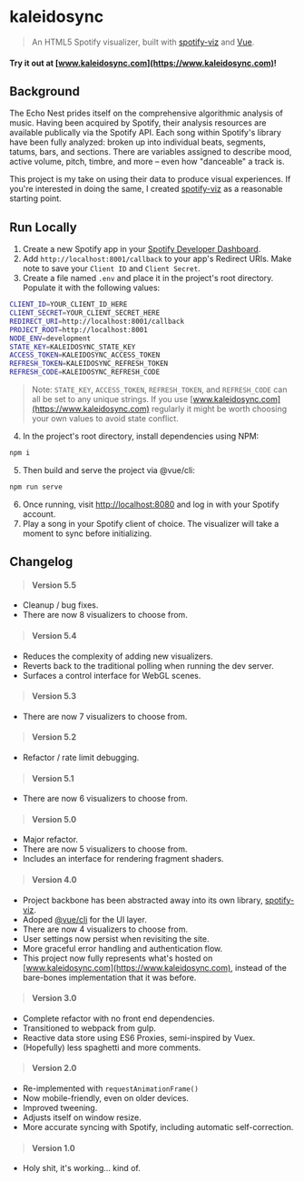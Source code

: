 # kaleidosync
> An HTML5 Spotify visualizer, built with [spotify-viz](https://github.com/zachwinter/spotify-viz) and [Vue](https://github.com/vuejs/vue).

####  Try it out at [www.kaleidosync.com](https://www.kaleidosync.com)!

## Background

The Echo Nest prides itself on the comprehensive algorithmic analysis of music. Having been acquired by Spotify, their analysis resources are available publically via the Spotify API. Each song within Spotify's library have been fully analyzed: broken up into individual beats, segments, tatums, bars, and sections. There are variables assigned to describe mood, active volume, pitch, timbre, and more – even how "danceable" a track is.

This project is my take on using their data to produce visual experiences. If you're interested in doing the same, I created [spotify-viz](https://github.com/zachwinter/spotify-viz) as a reasonable starting point.


## Run Locally
1) Create a new Spotify app in your [Spotify Developer Dashboard](https://developer.spotify.com/dashboard/).
2) Add `http://localhost:8001/callback` to your app's Redirect URIs. Make note to save your `Client ID` and `Client Secret`.
3) Create a file named `.env` and place it in the project's root directory. Populate it with the following values:

```bash
CLIENT_ID=YOUR_CLIENT_ID_HERE
CLIENT_SECRET=YOUR_CLIENT_SECRET_HERE
REDIRECT_URI=http://localhost:8001/callback
PROJECT_ROOT=http://localhost:8001
NODE_ENV=development
STATE_KEY=KALEIDOSYNC_STATE_KEY
ACCESS_TOKEN=KALEIDOSYNC_ACCESS_TOKEN
REFRESH_TOKEN=KALEIDOSYNC_REFRESH_TOKEN
REFRESH_CODE=KALEIDOSYNC_REFRESH_CODE
```

> Note: `STATE_KEY`, `ACCESS_TOKEN`, `REFRESH_TOKEN`, and `REFRESH_CODE` can all be set to any unique strings. If you use [www.kaleidosync.com](https://www.kaleidosync.com) regularly it might be worth choosing your own values to avoid state conflict.

4) In the project's root directory, install dependencies using NPM:
```bash
npm i
```
5) Then build and serve the project via @vue/cli:
```bash
npm run serve
```
6) Once running, visit [http://localhost:8080](http://localhost:8080) and log in with your Spotify account. 
7) Play a song in your Spotify client of choice. The visualizer will take a moment to sync before initializing.

## Changelog

> #### Version 5.5
* Cleanup / bug fixes.
* There are now 8 visualizers to choose from.

> #### Version 5.4
* Reduces the complexity of adding new visualizers. 
* Reverts back to the traditional polling when running the dev server.
* Surfaces a control interface for WebGL scenes. 

> #### Version 5.3
* There are now 7 visualizers to choose from.

> #### Version 5.2
* Refactor / rate limit debugging.

> #### Version 5.1
* There are now 6 visualizers to choose from.

> #### Version 5.0
* Major refactor.
* There are now 5 visualizers to choose from.
* Includes an interface for rendering fragment shaders.

> #### Version 4.0
* Project backbone has been abstracted away into its own library, [spotify-viz](https://github.com/zachwinter/spotify-viz).
* Adoped [@vue/cli](https://cli.vuejs.org) for the UI layer.
* There are now 4 visualizers to choose from.
* User settings now persist when revisiting the site. 
* More graceful error handling and authentication flow. 
* This project now fully represents what's hosted on [www.kaleidosync.com](https://www.kaleidosync.com), instead of the bare-bones implementation that it was before. 


> #### Version 3.0
* Complete refactor with no front end dependencies.
* Transitioned to webpack from gulp. 
* Reactive data store using ES6 Proxies, semi-inspired by Vuex.
* (Hopefully) less spaghetti and more comments. 

> #### Version 2.0
* Re-implemented with `requestAnimationFrame()` 
* Now mobile-friendly, even on older devices.
* Improved tweening.
* Adjusts itself on window resize.
* More accurate syncing with Spotify, including automatic self-correction.

> #### Version 1.0
* Holy shit, it's working... kind of. 